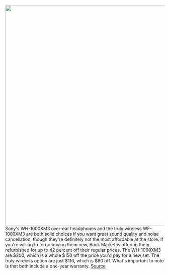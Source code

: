 <img src='https://cdn.vox-cdn.com/thumbor/82Kz5JQjLle7U5TX7-vOyejLtlY=/0x0:2040x1360/1200x800/filters:focal(857x517:1183x843)/cdn.vox-cdn.com/uploads/chorus_image/image/66863106/jbareham_180823_2895_0075.0.jpg' width='700px' /><br/>
Sony's WH-1000XM3 over-ear headphones and the truly wireless WF-1000XM3 are both solid choices if you want great sound quality and noise cancellation, though they're definitely not the most affordable at the store. If you're willing to forgo buying them new, Back Market is offering them refurbished for up to 42 percent off their regular prices. The WH-1000XM3 are $200, which is a whole $150 off the price you'd pay for a new set. The truly wireless option are just $110, which is $80 off. What's important to note is that both include a one-year warranty.
<a href='https://www.theverge.com/good-deals/2020/5/28/21273088/sony-wh1000xm3-wf1000xm3-wireless-noise-canceling-headphones-refurbished-sale-deal-iphone-xs-max'> Source <a/>